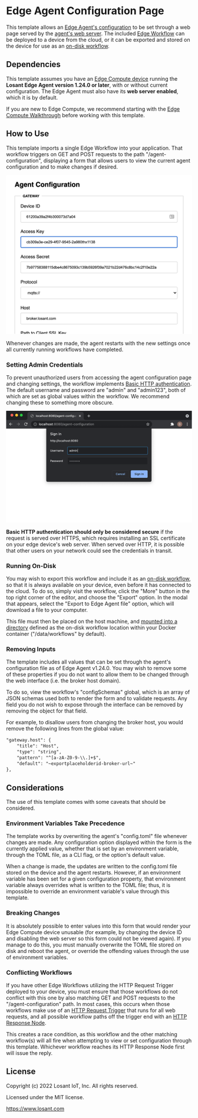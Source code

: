 # Edge Agent Configuration Page

This template allows an [Edge Agent's configuration](https://docs.losant.com/edge-compute/edge-agent-usage/#running-with-a-configuration-file) to be set through a web page served by the [agent's web server](https://docs.losant.com/edge-compute/edge-agent-usage/#webserver-http-request-trigger--http-response-node). The included [Edge Workflow](https://docs.losant.com/workflows/edge-workflows/) can be deployed to a device from the cloud, or it can be exported and stored on the device for use as an [on-disk workflow](https://docs.losant.com/workflows/edge-workflows/#on-disk-workflows).

## Dependencies

This template assumes you have an [Edge Compute device](https://docs.losant.com/devices/edge-compute/) running the **Losant Edge Agent version 1.24.0 or later**, with or without current configuration. The Edge Agent must also have its **web server enabled**, which it is by default.

If you are new to Edge Compute, we recommend starting with the [Edge Compute Walkthrough](https://docs.losant.com/edge-compute/walkthrough/) before working with this template.

## How to Use

This template imports a single Edge Workflow into your application. That workflow triggers on GET and POST requests to the path "/agent-configuration", displaying a form that allows users to view the current agent configuration and to make changes if desired.

![Configuration Screen](./form-preview.png)

Whenever changes are made, the agent restarts with the new settings once all currently running workflows have completed.

### Setting Admin Credentials

To prevent unauthorized users from accessing the agent configuration page and changing settings, the workflow implements [Basic HTTP authentication](https://developer.mozilla.org/en-US/docs/Web/HTTP/Authentication#basic_authentication_scheme). The default username and password are "admin" and "admin123", both of which are set as global values within the workflow. We recommend changing these to something more obscure.

![Authorization Popup](./authorization.png)

**Basic HTTP authentication should only be considered secure** if the request is served over HTTPS, which requires installing an SSL certificate on your edge device's web server. When served over HTTP, it is possible that other users on your network could see the credentials in transit.

### Running On-Disk

You may wish to export this workflow and include it as an [on-disk workflow](https://docs.losant.com/workflows/edge-workflows/#on-disk-workflows), so that it is always available on your device, even before it has connected to the cloud. To do so, simply visit the workflow, click the "More" button in the top right corner of the editor, and choose the "Export" option. In the modal that appears, select the "Export to Edge Agent file" option, which will download a file to your computer.

This file must then be placed on the host machine, and [mounted into a directory](https://docs.docker.com/storage/bind-mounts/) defined as the on-disk workflow location within your Docker container ("/data/workflows" by default).

### Removing Inputs

The template includes all values that can be set through the agent's configuration file as of Edge Agent v1.24.0. You may wish to remove some of these properties if you do not want to allow them to be changed through the web interface (i.e. the broker host domain).

To do so, view the workflow's "configSchemas" global, which is an array of JSON schemas used both to render the form and to validate requests. Any field you do not wish to expose through the interface can be removed by removing the object for that field.

For example, to disallow users from changing the broker host, you would remove the following lines from the global value:

```
"gateway.host": {
    "title": "Host",
    "type": "string",
    "pattern": "^[a-zA-Z0-9-\\.]+$",
    "default": "~exportplaceholderid-broker-url~"
},
```

## Considerations

The use of this template comes with some caveats that should be considered.

### Environment Variables Take Precedence

The template works by overwriting the agent's "config.toml" file whenever changes are made. Any configuration option displayed within the form is the currently applied value, whether that is set by an environment variable, through the TOML file, as a CLI flag, or the option's default value.

When a change is made, the updates are written to the config.toml file stored on the device and the agent restarts. However, if an environment variable has been set for a given configuration property, that environment variable always overrides what is written to the TOML file; thus, it is impossible to override an environment variable's value through this template.

### Breaking Changes

It is absolutely possible to enter values into this form that would render your Edge Compute device unusable (for example, by changing the device ID and disabling the web server so this form could not be viewed again). If you manage to do this, you must manually overwrite the TOML file stored on disk and reboot the agent, or override the offending values through the use of environment variables.

### Conflicting Workflows

If you have other Edge Workflows utilizing the HTTP Request Trigger deployed to your device, you must ensure that those workflows do not conflict with this one by also matching GET and POST requests to the "/agent-configuration" path. In most cases, this occurs when those workflows make use of an [HTTP Request Trigger](https://docs.losant.com/workflows/triggers/request/) that runs for all web requests, and all possible workflow paths off the trigger end with an [HTTP Response Node](https://docs.losant.com/workflows/outputs/http-response/).

This creates a race condition, as this workflow and the other matching workflow(s) will all fire when attempting to view or set configuration through this template. Whichever workflow reaches its HTTP Response Node first will issue the reply.

## License

Copyright (c) 2022 Losant IoT, Inc. All rights reserved.

Licensed under the MIT license.

https://www.losant.com